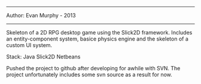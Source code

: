 ***************************
Author: Evan Murphy - 2013
***************************

Skeleton of a 2D RPG desktop game using the Slick2D framework. 
Includes an entity-component system, basice physics engine and the skeleton of a custom UI system.

Stack:
Java
Slick2D
Netbeans

Pushed the project to github after developing for awhile with SVN. 
The project unfortunately includes some svn source as a result for now.
